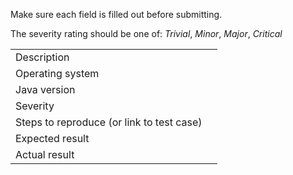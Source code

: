 Make sure each field is filled out before submitting. 

The severity rating should be one of: *Trivial*, *Minor*, *Major*, *Critical*

|||
|---|---|
|Description||
|Operating system||
|Java version||
|Severity||
|Steps to reproduce (or link to test case)||
|Expected result||
|Actual result||
